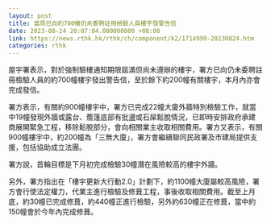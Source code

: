 ```yaml
---
layout: post
title: 當局已向約700幢仍未委聘註冊檢驗人員樓宇發警告信
date: 2023-08-24 20:07:04.000000000 +08:00
link: https://news.rthk.hk/rthk/ch/component/k2/1714999-20230824.htm
categories: rthk
---
```


屋宇署表示，對於強制驗樓通知期限屆滿但尚未遵辦的樓宇，署方已向仍未委聘註冊檢驗人員的約700幢樓宇發出警告信，至於餘下約200幢有關樓宇，本月內亦會完成發信。

署方表示，有關約900幢樓宇中，署方已完成22幢大廈外牆特別檢驗工作，就當中19幢發現外牆或露台、簷篷底部有批盪或石屎鬆脫情況，已即時安排政府承建商展開緊急工程，移除鬆脫部分，會向相關業主收取相關費用。署方又表示，有關900幢樓宇中，約200幢為「三無大廈」，署方會繼續聯同民政署及市建局提供支援，包括協助成立法團。

署方說，首輪目標是下月初完成檢驗30幢潛在風險較高的樓宇外牆。

另外，署方指出在「樓宇更新大行動2.0」計劃下，約1100幢大廈屬較高風險，署方會行使法定權力，代業主進行檢驗及修葺工程，事後收取相關費用。截至上月底，約30幢已完成修葺，約440幢正進行檢驗，另外約630幢正在修葺，當中約150幢會於今年內完成修葺。
